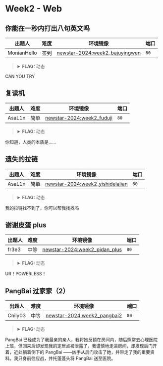 # Week2 - Web

## 你能在一秒内打出八句英文吗

| 出题人 | 难度 | 环境镜像 | 端口 |
|-----|-----|-----|-----|
| MonianHello | 签到 | [newstar-2024:week2_bajuyingwen](https://hub.docker.com/r/openctf/newstar-2024/tags?name=week2_bajuyingwen) | `80` |

> <details><summary><strong>FLAG:</strong> 动态</summary>
> </details>

CAN YOU TRY

## 复读机

| 出题人 | 难度 | 环境镜像 | 端口 |
|-----|-----|-----|-----|
| AsaL1n | 简单 | [newstar-2024:week2_fuduji](https://hub.docker.com/r/openctf/newstar-2024/tags?name=week2_fuduji) | `80` |

> <details><summary><strong>FLAG:</strong> 动态</summary>
> </details>

你知道，人类的本质是……

## 遗失的拉链

| 出题人 | 难度 | 环境镜像 | 端口 |
|-----|-----|-----|-----|
| AsaL1n | 简单 | [newstar-2024:week2_yishidelalian](https://hub.docker.com/r/openctf/newstar-2024/tags?name=week2_yishidelalian) | `80` |

> <details><summary><strong>FLAG:</strong> 动态</summary>
> </details>

我的拉链找不到了，你可以帮我找找吗

## 谢谢皮蛋 plus

| 出题人 | 难度 | 环境镜像 | 端口 |
|-----|-----|-----|-----|
| fr3e3 | 中等 | [newstar-2024:week2_pidan_plus](https://hub.docker.com/r/openctf/newstar-2024/tags?name=week2_pidan_plus) | `80` |

> <details><summary><strong>FLAG:</strong> 动态</summary>
> </details>

UR！POWERLESS！

## PangBai 过家家（2）

| 出题人 | 难度 | 环境镜像 | 端口 |
|-----|-----|-----|-----|
| Cnily03 | 中等 | [newstar-2024:week2_pangbai2](https://hub.docker.com/r/openctf/newstar-2024/tags?name=week2_pangbai2) | `80` |

> <details><summary><strong>FLAG:</strong> 动态</summary>
> </details>

PangBai 已经成为了我最亲的亲人，我将她反锁在房间内，随后照常去心理医院上班，但回来后却发现我的定居点被泄露了，我谨慎地走进房间，却发现后门开着，近处躺着倒下的 PangBai ——凶手从后门攻击了她，并带走了我的重要资料。我只身前往应战，并托蓬蓬头将 PangBai 送至医院。
